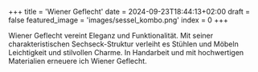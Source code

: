 +++
title = 'Wiener Geflecht'
date = 2024-09-23T18:44:13+02:00
draft = false
featured_image = 'images/sessel_kombo.png'
index = 0
+++

Wiener Geflecht vereint Eleganz und Funktionalität. Mit seiner charakteristischen Sechseck-Struktur verleiht es Stühlen und Möbeln Leichtigkeit und stilvollen Charme. In Handarbeit und mit hochwertigen Materialien erneuere ich Wiener Geflecht.